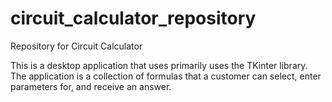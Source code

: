 # circuit_calculator_repository
 Repository for Circuit Calculator

This is a desktop application that uses primarily uses the TKinter library. The application is a collection of formulas that a customer can select, enter parameters for, and receive an answer.
